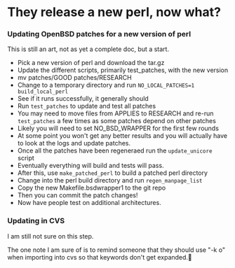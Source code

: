 # They release a new perl, now what?

### Updating OpenBSD patches for a new version of perl

This is still an art, not as yet a complete doc, but a start.

* Pick a new version of perl and download the tar.gz
* Update the different scripts, primarily test_patches, with the new version
* mv patches/GOOD patches/RESEARCH
* Change to a temporary directory and run `NO_LOCAL_PATCHES=1 build_local_perl`
* See if it runs successfully, it generally should
* Run `test_patches` to update and test all patches
* You may need to move files from APPLIES to RESEARCH and re-run
  `test_patches` a few times as some patches depend on other patches
* Likely you will need to set NO_BSD_WRAPPER for the first few rounds
* At some point you won't get any better results and you will actually have to
  look at the logs and update patches.
* Once all the patches have been regeneraed run the `update_unicore` script
* Eventually everything will build and tests will pass.
* After this, use `make_patched_perl` to build a patched perl directory
* Change into the perl build directory and run `regen_manpage_list`
* Copy the new Makefile.bsdwrapper1 to the git repo
* Then you can commit the patch changes!
* Now have people test on additional architectures.

### Updating in CVS
I am still not sure on this step.

The one note I am sure of is to remind someone that they should use "-k o"
when importing into cvs so that keywords don't get expanded.
